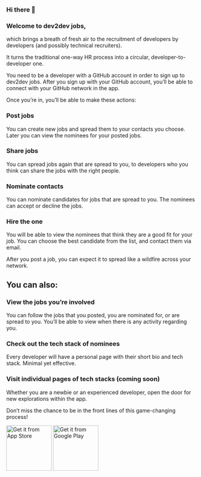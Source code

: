 ### Hi there 👋

<!--
**dev2devjobs/dev2devjobs** is a ✨ _special_ ✨ repository because its `README.md` (this file) appears on your GitHub profile.

Here are some ideas to get you started:

- 🔭 I’m currently working on ...
- 🌱 I’m currently learning ...
- 👯 I’m looking to collaborate on ...
- 🤔 I’m looking for help with ...
- 💬 Ask me about ...
- 📫 How to reach me: ...
- 😄 Pronouns: ...
- ⚡ Fun fact: ...
-->

### Welcome to dev2dev jobs, 

which brings a breath of fresh air to the recruitment of developers by developers (and possibly technical recruiters). 

It turns the traditional one-way HR process into a circular, developer-to-developer one.

You need to be a developer with a GitHub account in order to sign up to dev2dev jobs. After you sign up with your GitHub account, you’ll be able to connect with your GitHub network in the app.

Once you’re in, you’ll be able to make these actions:

### Post jobs 
You can create new jobs and spread them to your contacts you choose. Later you can view the nominees for your posted jobs.

### Share jobs
You can spread jobs again that are spread to you, to developers who you think can share the jobs with the right people.

### Nominate contacts
You can nominate candidates for jobs that are spread to you. The nominees can accept or decline the jobs.

### Hire the one
You will be able to view the nominees that think they are a good fit for your job. You can choose the best candidate from the list, and contact them via email.

After you post a job, you can expect it to spread like a wildfire across your network.

## You can also:

### View the jobs you’re involved

You can follow the jobs that you posted, you are nominated for, or are spread to you. You’ll be able to view when there is any activity regarding you.

### Check out the tech stack of nominees 

Every developer will have a personal page with their short bio and tech stack. Minimal yet effective.

### Visit individual pages of tech stacks (coming soon)
Whether you are a newbie or an experienced developer, open the door for new explorations within the app.

Don’t miss the chance to be in the front lines of this game-changing process!

<img src="https://www.dev2devjobs.com/_next/image?url=%2F_next%2Fstatic%2Fmedia%2Fapp-store.3cc61799.png&w=640&q=75" alt="Get it from App Store" width="120"/>

<img src="https://www.dev2devjobs.com/_next/image?url=%2F_next%2Fstatic%2Fmedia%2Fgoogle-play-badge-1.a2eadd37.png&w=640&q=75" alt="Get it from Google Play" width="120"/>

